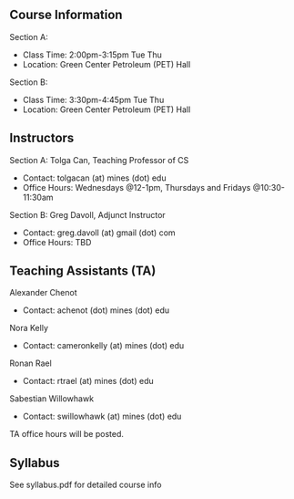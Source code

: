 ## Course Information

Section A:

- Class Time: 2:00pm-3:15pm Tue Thu
- Location: Green Center Petroleum (PET) Hall

Section B:

- Class Time: 3:30pm-4:45pm Tue Thu
- Location: Green Center Petroleum (PET) Hall


## Instructors

Section A: Tolga Can, Teaching Professor of CS

- Contact: tolgacan (at) mines (dot) edu
- Office Hours: Wednesdays @12-1pm, Thursdays and Fridays @10:30-11:30am

Section B: Greg Davoll, Adjunct Instructor

- Contact: greg.davoll (at) gmail (dot) com 
- Office Hours: TBD

## Teaching Assistants (TA)

Alexander Chenot

- Contact: achenot (dot) mines (dot) edu

Nora Kelly

- Contact: cameronkelly (at) mines (dot) edu

Ronan Rael

- Contact: rtrael (at) mines (dot) edu

Sabestian Willowhawk

- Contact: swillowhawk (at) mines (dot) edu

TA office hours will be posted.

## Syllabus

See syllabus.pdf for detailed course info


